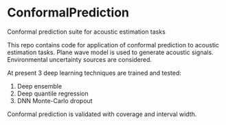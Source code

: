 # ConformalPrediction
Conformal prediction suite for acoustic estimation tasks

This repo contains code for application of conformal prediction to acoustic estimation tasks.
Plane wave model is used to generate acoustic signals. Environmental uncertainty sources are considered.

At present 3 deep learning techniques are trained and tested:
1. Deep ensemble
2. Deep quantile regression
3. DNN Monte-Carlo dropout

Conformal prediction is validated with coverage and interval width.
